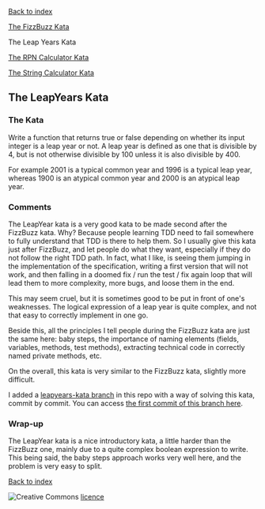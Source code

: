 [Back to index](/index.html)

[The FizzBuzz Kata](/katas/introductory/fizzbuzz-kata.html)

The Leap Years Kata

[The RPN Calculator Kata](/katas/introductory/rpncalculator-kata.html)

[The String Calculator Kata](/katas/introductory/stringcalculator-kata.html)


## The LeapYears Kata

### The Kata

Write a function that returns true or false depending on whether its input integer is a leap year or not. A leap year is defined as one that is divisible by 4, but is not otherwise divisible by 100 unless it is also divisible by 400.

For example 2001 is a typical common year and 1996 is a typical leap year, whereas 1900 is an atypical common year and 2000 is an atypical leap year.

### Comments

The LeapYear kata is a very good kata to be made second after the FizzBuzz kata. Why? Because people learning TDD need to fail somewhere to fully understand that TDD is there to help them. So I usually give this kata just after FizzBuzz, and let people do what they want, especially if they do not follow the right TDD path. In fact, what I like, is seeing them jumping in the implementation of the specification, writing a first version that will not work, and then falling in a doomed fix / run the test / fix again loop that will lead them to more complexity, more bugs, and loose them in the end.

This may seem cruel, but it is sometimes good to be put in front of one's weaknesses. The logical expression of a leap year is quite complex, and not that easy to correctly implement in one go.

Beside this, all the principles I tell people during the FizzBuzz kata are just the same here: baby steps, the importance of naming elements (fields, variables, methods, test methods), extracting technical code in correctly named private methods, etc.

On the overall, this kata is very similar to the FizzBuzz kata, slightly more difficult. 

I added a [leapyears-kata branch](https://github.com/JosePaumard/JosePaumard.github.io/tree/leapyears-kata) in this repo with a way of solving this kata, commit by commit. You can access [the first commit of this branch here](https://github.com/JosePaumard/JosePaumard.github.io/tree/550bc9a94be9b8e545c222eb01b31a31b8939bff). 

### Wrap-up

The LeapYear kata is a nice introductory kata, a little harder than the FizzBuzz one, mainly due to a quite complex boolean expression to write. This being said, the baby steps approach works very well here, and the problem is very easy to split.

[Back to index](/index.html)

![Creative Commons](https://i.creativecommons.org/l/by-nc-sa/4.0/88x31.png) [licence](http://creativecommons.org/licenses/by-nc-sa/4.0/)